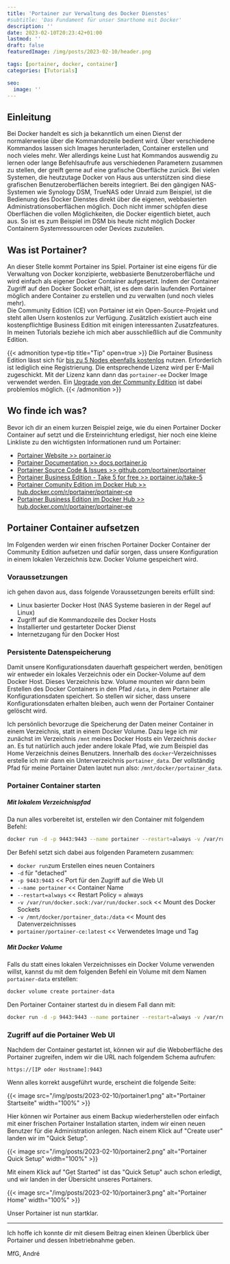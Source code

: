 ```yaml
---
title: 'Portainer zur Verwaltung des Docker Dienstes'
#subtitle: 'Das Fundament für unser Smarthome mit Docker'
description: ''
date: 2023-02-10T20:23:42+01:00
lastmod: ''
draft: false
featuredImage: /img/posts/2023-02-10/header.png

tags: [portainer, docker, container]
categories: [Tutorials]

seo:
  image: ''
---
```

## Einleitung

Bei Docker handelt es sich ja bekanntlich um einen Dienst der normalerweise über die Kommandozeile bedient wird. Über verschiedene Kommandos lassen sich Images herunterladen, Container erstellen und noch vieles mehr. Wer allerdings keine Lust hat Kommandos auswendig zu lernen oder lange Befehlsaufrufe aus verschiedenen Parametern zusammen zu stellen, der greift gerne auf eine grafische Oberfläche zurück. Bei vielen Systemen, die heutzutage Docker von Haus aus unterstützen sind diese grafischen Benutzeroberflächen bereits integriert. Bei den gängigen NAS-Systemen wie Synology DSM, TrueNAS oder Unraid zum Beispiel, ist die Bedienung des Docker Dienstes direkt über die eigenen, webbasierten Administrationsoberflächen möglich. Doch nicht immer schöpfen diese Oberflächen die vollen Möglichkeiten, die Docker eigentlich bietet, auch aus. So ist es zum Beispiel im DSM bis heute nicht möglich Docker Containern Systemressourcen oder Devices zuzuteilen.

## Was ist Portainer?

An dieser Stelle kommt Portainer ins Spiel. Portainer ist eine eigens für die Verwaltung von Docker konzipierte, webbasierte Benutzeroberfläche und wird einfach als eigener Docker Container aufgesetzt. Indem der Container Zugriff auf den Docker Socket erhält, ist es dem darin laufenden Portainer möglich andere Container zu erstellen und zu verwalten (und noch vieles mehr).  
Die Community Edition (CE) von Portainer ist ein Open-Source-Projekt und steht allen Usern kostenlos zur Verfügung. Zusätzlich existiert auch eine kostenpflichtige Business Edition mit einigen interessanten Zusatzfeatures. In meinen Tutorials beziehe ich mich aber ausschließlich auf die Community Edition.

{{< admonition type=tip title="Tip" open=true >}}
Die Portainer Business Edition lässt sich für [bis zu 5 Nodes ebenfalls kostenlos](https://www.portainer.io/take-5) nutzen. Erforderlich ist lediglich eine Registrierung. Die entsprechende Lizenz wird per E-Mail zugeschickt. Mit der Lizenz kann dann das `portainer-ee` Docker Image verwendet werden. Ein [Upgrade von der Community Edition](https://docs.portainer.io/start/upgrade) ist dabei problemlos möglich. 
{{< /admonition >}}

## Wo finde ich was?

Bevor ich dir an einem kurzen Beispiel zeige, wie du einen Portainer Docker Container auf setzt und die Ersteinrichtung erledigst, hier noch eine kleine Linkliste zu den wichtigsten Informationen rund um Portainer: 

* [Portainer Website >> portainer.io](https://www.portainer.io/)
* [Portainer Documentation >> docs.portainer.io](https://docs.portainer.io/)
* [Portainer Source Code & Issues >> github.com/portainer/portainer](https://github.com/portainer/portainer)
* [Portainer Business Edition - Take 5 for free >> portainer.io/take-5](https://www.portainer.io/take-5)
* [Portainer Comunity Edition im Docker Hub >> hub.docker.com/r/portainer/portainer-ce](https://hub.docker.com/r/portainer/portainer-ce)
* [Portainer Business Edition im Docker Hub >> hub.docker.com/r/portainer/portainer-ee](https://hub.docker.com/r/portainer/portainer-ce)

## Portainer Container aufsetzen

Im Folgenden werden wir einen frischen Portainer Docker Container der Community Edition aufsetzen und dafür sorgen, dass unsere Konfiguration in einem lokalen Verzeichnis bzw. Docker Volume gespeichert wird.

### Voraussetzungen

ich gehen davon aus, dass folgende Voraussetzungen bereits erfüllt sind:
* Linux basierter Docker Host (NAS Systeme basieren in der Regel auf Linux)
* Zugriff auf die Kommandozeile des Docker Hosts
* Installierter und gestarteter Docker Dienst
* Internetzugang für den Docker Host

### Persistente Datenspeicherung

Damit unsere Konfigurationsdaten dauerhaft gespeichert werden, benötigen wir entweder ein lokales Verzeichnis oder ein Docker-Volume auf dem Docker Host. Dieses Verzeichnis bzw. Volume mounten wir dann beim Erstellen des Docker Containers in den Pfad `/data`, in dem Portainer alle Konfigurationsdaten speichert. So stellen wir sicher, dass unsere Konfigurationsdaten erhalten bleiben, auch wenn der Portainer Container gelöscht wird. 

Ich persönlich bevorzuge die Speicherung der Daten meiner Container in einem Verzeichnis, statt in einem Docker Volume. Dazu lege ich mir zunächst im Verzeichnis `/mnt` meines Docker Hosts ein Verzeichnis `docker` an. Es tut natürlich auch jeder andere lokale Pfad, wie zum Beispiel das Home Verzeichnis deines Benutzers.
Innerhalb des `docker`-Verzeichnisses erstelle ich mir dann ein Unterverzeichnis `portainer_data`. Der vollständig Pfad für meine Portainer Daten lautet nun also: `/mnt/docker/portainer_data`.

### Portainer Container starten

##### Mit lokalem Verzeichnispfad

Da nun alles vorbereitet ist, erstellen wir den Container mit folgendem Befehl: 

```bash
docker run -d -p 9443:9443 --name portainer --restart=always -v /var/run/docker.sock:/var/run/docker.sock -v /mnt/docker/portainer_data:/data portainer/portainer-ce:latest
```

Der Befehl setzt sich dabei aus folgenden Parametern zusammen:
* `docker run`zum Erstellen eines neuen Containers
* `-d` für "detached" 
* `-p 9443:9443` << Port für den Zugriff auf die Web UI
* `--name portainer` << Container Name
* `--restart=always` << Restart Policy = always
* `-v /var/run/docker.sock:/var/run/docker.sock` << Mount des Docker Sockets
* `-v /mnt/docker/portainer_data:/data` << Mount des Datenverzeichnisses
* `portainer/portainer-ce:latest` << Verwendetes Image und Tag

##### Mit Docker Volume

Falls du statt eines lokalen Verzeichnisses ein Docker Volume verwenden willst, kannst du mit dem folgenden Befehl ein Volume mit dem Namen `portainer-data` erstellen:

```bash
docker volume create portainer-data
```

Den Portainer Container startest du in diesem Fall dann mit:
```bash
docker run -d -p 9443:9443 --name portainer --restart=always -v /var/run/docker.sock:/var/run/docker.sock -v portainer-data:/data portainer/portainer-ce:latest
```

### Zugriff auf die Portainer Web UI

Nachdem der Container gestartet ist, können wir auf die Weboberfläche des Portainer zugreifen, indem wir die URL nach folgendem Schema aufrufen: 

`https://[IP oder Hostname]:9443`

Wenn alles korrekt ausgeführt wurde, erscheint die folgende Seite:

{{< image src="/img/posts/2023-02-10/portainer1.png" alt="Portainer Startseite" width="100%" >}}

Hier können wir Portainer aus einem Backup wiederherstellen oder einfach mit einer frischen Portainer Installation starten, indem wir einen neuen Benutzer für die Administration anlegen.
Nach einem Klick auf "Create user" landen wir im "Quick Setup".  

{{< image src="/img/posts/2023-02-10/portainer2.png" alt="Portainer Quick Setup" width="100%" >}}

Mit einem Klick auf "Get Started" ist das "Quick Setup" auch schon erledigt, und wir landen in der Übersicht unseres Portainers. 

{{< image src="/img/posts/2023-02-10/portainer3.png" alt="Portainer Home" width="100%" >}}

Unser Portainer ist nun startklar. 

---

Ich hoffe ich konnte dir mit diesem Beitrag einen kleinen Überblick über Portainer und dessen Inbetriebnahme geben.  

MfG,
André